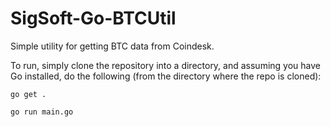 # SigSoft-Go-BTCUtil
Simple utility for getting BTC data from Coindesk.

To run, simply clone the repository into a directory, and assuming you have Go installed, do the following (from the directory where the repo is cloned):

```
go get .

go run main.go
```
